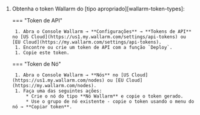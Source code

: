 1. Obtenha o token Wallarm do [tipo apropriado][wallarm-token-types]:

    === "Token de API"

        1. Abra o Console Wallarm → **Configurações** → **Tokens de API** no [US Cloud](https://us1.my.wallarm.com/settings/api-tokens) ou [EU Cloud](https://my.wallarm.com/settings/api-tokens).
        1. Encontre ou crie um token de API com a função `Deploy`.
        1. Copie este token.

    === "Token de Nó"

        1. Abra o Console Wallarm → **Nós** no [US Cloud](https://us1.my.wallarm.com/nodes) ou [EU Cloud](https://my.wallarm.com/nodes).
        1. Faça uma das seguintes ações:
            * Crie o nó do tipo **Nó Wallarm** e copie o token gerado.
            * Use o grupo de nó existente - copie o token usando o menu do nó → **Copiar token**.